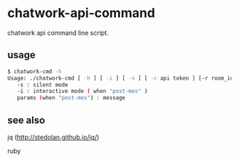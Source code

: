 chatwork-api-command
====================

chatwork api command line script.

usage
-----------
```bash
$ chatwork-cmd -h
Usage: ./chatwork-cmd [ -h ] [ -i ] [ -s ] [ -c api token ] [-r room_id] {get-rooms|get-room|get-me|get-my-status|post-mes} params...
   -s : silent mode
   -i : interactive mode ( when "post-mes" )
   params (when "post-mes") : message
```

see also
-----------

jq (http://stedolan.github.io/jq/)

ruby

